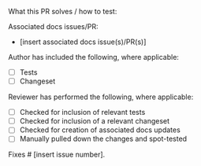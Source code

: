 What this PR solves / how to test:

Associated docs issues/PR:
- [insert associated docs issue(s)/PR(s)]

Author has included the following, where applicable:

- [ ] Tests
- [ ] Changeset

Reviewer has performed the following, where applicable:

- [ ] Checked for inclusion of relevant tests
- [ ] Checked for inclusion of a relevant changeset
- [ ] Checked for creation of associated docs updates
- [ ] Manually pulled down the changes and spot-tested

Fixes # [insert issue number].
